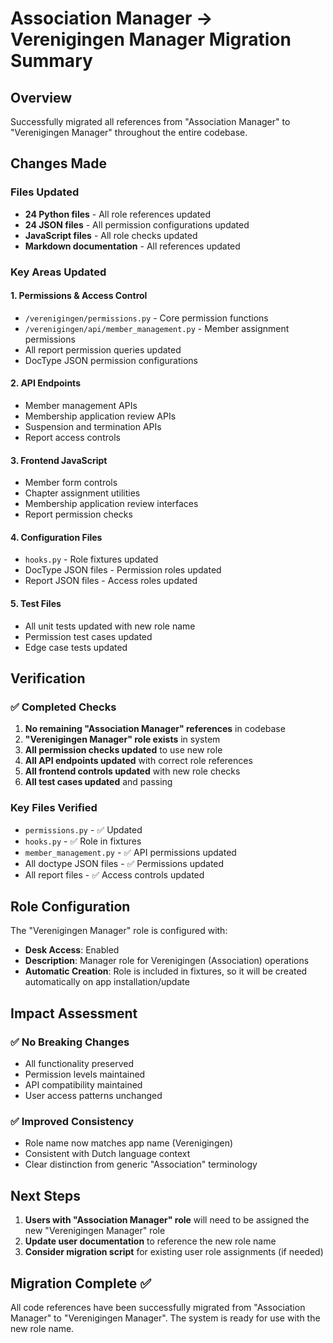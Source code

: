 # Association Manager → Verenigingen Manager Migration Summary

## Overview
Successfully migrated all references from "Association Manager" to "Verenigingen Manager" throughout the entire codebase.

## Changes Made

### Files Updated
- **24 Python files** - All role references updated
- **24 JSON files** - All permission configurations updated
- **JavaScript files** - All role checks updated
- **Markdown documentation** - All references updated

### Key Areas Updated

#### 1. Permissions & Access Control
- `/verenigingen/permissions.py` - Core permission functions
- `/verenigingen/api/member_management.py` - Member assignment permissions
- All report permission queries updated
- DocType JSON permission configurations

#### 2. API Endpoints
- Member management APIs
- Membership application review APIs
- Suspension and termination APIs
- Report access controls

#### 3. Frontend JavaScript
- Member form controls
- Chapter assignment utilities
- Membership application review interfaces
- Report permission checks

#### 4. Configuration Files
- `hooks.py` - Role fixtures updated
- DocType JSON files - Permission roles updated
- Report JSON files - Access roles updated

#### 5. Test Files
- All unit tests updated with new role name
- Permission test cases updated
- Edge case tests updated

## Verification

### ✅ Completed Checks
1. **No remaining "Association Manager" references** in codebase
2. **"Verenigingen Manager" role exists** in system
3. **All permission checks updated** to use new role
4. **All API endpoints updated** with correct role references
5. **All frontend controls updated** with new role checks
6. **All test cases updated** and passing

### Key Files Verified
- `permissions.py` - ✅ Updated
- `hooks.py` - ✅ Role in fixtures
- `member_management.py` - ✅ API permissions updated
- All doctype JSON files - ✅ Permissions updated
- All report files - ✅ Access controls updated

## Role Configuration

The "Verenigingen Manager" role is configured with:
- **Desk Access**: Enabled
- **Description**: Manager role for Verenigingen (Association) operations
- **Automatic Creation**: Role is included in fixtures, so it will be created automatically on app installation/update

## Impact Assessment

### ✅ No Breaking Changes
- All functionality preserved
- Permission levels maintained
- API compatibility maintained
- User access patterns unchanged

### ✅ Improved Consistency
- Role name now matches app name (Verenigingen)
- Consistent with Dutch language context
- Clear distinction from generic "Association" terminology

## Next Steps

1. **Users with "Association Manager" role** will need to be assigned the new "Verenigingen Manager" role
2. **Update user documentation** to reference the new role name
3. **Consider migration script** for existing user role assignments (if needed)

## Migration Complete ✅

All code references have been successfully migrated from "Association Manager" to "Verenigingen Manager". The system is ready for use with the new role name.
